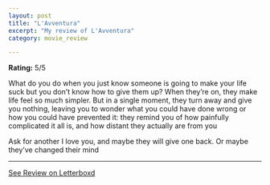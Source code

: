 ```yaml
---
layout: post
title: "L'Avventura"
excerpt: "My review of L'Avventura"
category: movie_review

---
```


**Rating:** 5/5

What do you do when you just know someone is going to make your life suck but you don’t know how to give them up? When they’re on, they make life feel so much simpler. But in a single moment, they turn away and give you nothing, leaving you to wonder what you could have done wrong or how you could have prevented it: they remind you of how painfully complicated it all is, and how distant they actually are from you

Ask for another I love you, and maybe they will give one back. Or maybe they’ve changed their mind

<hr>

[See Review on Letterboxd](https://boxd.it/3ud4iD)

